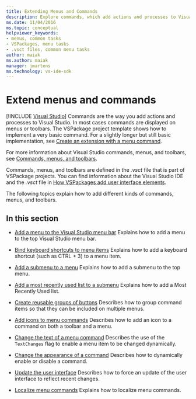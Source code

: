 ```yaml
---
title: Extending Menus and Commands
description: Explore commands, which add actions and processes to Visual Studio, and use the VSPackage project template to implement a basic command.
ms.date: 11/04/2016
ms.topic: conceptual
helpviewer_keywords:
- menus, common tasks
- VSPackages, menu tasks
- .vsct files, common menu tasks
author: maiak
ms.author: maiak
manager: jmartens
ms.technology: vs-ide-sdk
---
```

# Extend menus and commands

 [!INCLUDE [Visual Studio](~/includes/applies-to-version/vs-windows-only.md)]
Commands are the way you add actions and processes to Visual Studio. In most cases commands are displayed on menus or toolbars. The VSPackage project template shows how to implement a very basic command. For a slightly longer but still basic implementation, see [Create an extension with a menu command](../extensibility/creating-an-extension-with-a-menu-command.md).

 For more information about Visual Studio commands, menus, and toolbars, see [Commands, menus, and toolbars](../extensibility/internals/commands-menus-and-toolbars.md).

 Commands, menus, and toolbars are defined in the *.vsct* file that is part of VSPackage projects. You can find information about the Visual Studio IDE and the *.vsct* file in [How VSPackages add user interface elements](../extensibility/internals/how-vspackages-add-user-interface-elements.md).

 The following topics explain how to add different kinds of commands, menus, and toolbars.

## In this section
- [Add a menu to the Visual Studio menu bar](../extensibility/adding-a-menu-to-the-visual-studio-menu-bar.md)
 Explains how to add a menu to the top Visual Studio menu bar.

- [Bind keyboard shortcuts to menu items](../extensibility/binding-keyboard-shortcuts-to-menu-items.md)
 Explains how to add a keyboard shortcut (such as CTRL + 3) to a menu item.

- [Add a submenu to a menu](../extensibility/adding-a-submenu-to-a-menu.md)
 Explains how to add a submenu to the top menu.

- [Add a most recently used list to a submenu](../extensibility/adding-a-most-recently-used-list-to-a-submenu.md)
 Explains how to add a Most Recently Used list.

- [Create reusable groups of buttons](../extensibility/creating-reusable-groups-of-buttons.md)
 Describes how to group command items so that they can be included on multiple menus.

- [Add icons to menu commands](../extensibility/adding-icons-to-menu-commands.md)
 Describes how to add an icon to a command on both a toolbar and a menu.

- [Change the text of a menu command](../extensibility/changing-the-text-of-a-menu-command.md)
 Describes the use of the `TextChanges` flag to enable a menu item to be changed dynamically.

- [Change the appearance of a command](../extensibility/changing-the-appearance-of-a-command.md)
 Describes how to dynamically enable or disable a command.

- [Update the user interface](../extensibility/updating-the-user-interface.md)
 Describes how to force an update of the user interface to reflect recent changes.

- [Localize menu commands](../extensibility/localizing-menu-commands.md)
 Explains how to localize menu commands.
